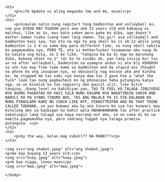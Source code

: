 <!DOCTYPE html>
<html>
<head>
<title>chikabellz</title>
</head>
<body>

	<h1>
		<p>Life Update ni aling maganda (me and me, eina)</p>
	</h1>
	<h2>
		<p>Simulan natin nung nagstart tong badminton and volleyball ko, soo yun ATEKO MAY FUGEHH pero ano uhm 13 years old and kahawig ni malchus, like as in, mas bata saken pero pake ko diba, age doesn't matter naman tsaka isang taon lang naman. Tas girl asa volleyball and badminton kasi sya, tas eto na nga te ang vball ko is 10-12 while yung badminton is 2-4 so same day pero different time, so nung vball nakita ko pagmumukha nya, PERO TE, eto si motherfucker tinawanan ako nung di ko nasalo ung bola, so I be like, "tangina ka ba di nga ko marunong diba, bobong shiet na 2" (di ko to sinabi ah, yan lang inisip ko) tas un na after volleyball, badminton na syempre andun si ate bly HSHQHSH so unn tas may free time kame sa badminton and my stupid ass thought na phone ko ung inuupuan nya, so obviously nag excuse ako and kinuha ko, he stopped me tas sabi nya kanya daw tas I gave him a "what the fuck" look tas nung pagkacheck ko ng phonecase haha putangina kanya nga, so un binalik ko tas nagsorry ako paulit ulit, like bitch tangina, ibang level na kahihiyan yan, TAS TE FEEL KO TALAGA JINUJUDGE NYA BUONG PAGKATAO KO KASI SILA NUNG KASAMA NYA NAKATINGIN SAKIN AND NAHULI KO PA SYANG TINURO AKO, TAS ANG MALALA PA IS SYA KALABAN KO NUNG PINAGLARO KAMI NG COACH LIKE WTF, PINAGTTRIPAN AKO NG THAT THING CALLED TADHANA, so yun bumawi ako by ano tinuro ko sya tas kunwari may binulong ako sa kaibigan ko kahit wala HAHAHAHAHAHA tas after practice nakatingin lang talaga sya kaya nacreep out ako, so un sana di ko na makita pagmumukha nya, pero sobrang fuggeh nya talaga promise putangina. </p>
	</h2>
	<h3>
		<p>by the way, kelan mag vvball?? HA ROAN???</p>
	</h3>

	<img src="ang shaket.jpeg" alt="ang shaket.jpeg">
	<p>me kay kuyang 13 years old:</p>
	<img src="huey.jpeg" alt="huey.jpeg">
	<p>k bye nigga, loveu mwas</p>
	<img src="mwa.jpeg" alt="mwa.jpeg">
	
	</body>
